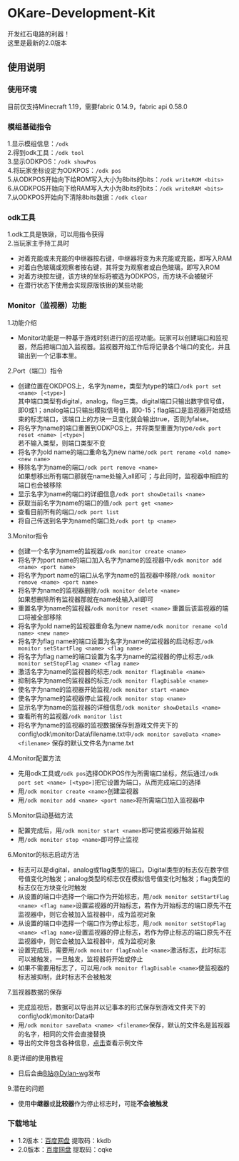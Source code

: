 # OKare-Development-Kit
开发红石电路的利器！  
这里是最新的2.0版本  

## 使用说明
### 使用环境
目前仅支持Minecraft 1.19，需要fabric 0.14.9，fabric api 0.58.0
### 模组基础指令
1.显示模组信息：```/odk ```  
2.得到odk工具：```/odk tool ```   
3.显示ODKPOS：```/odk showPos```    
4.将玩家坐标设定为ODKPOS：```/odk pos```    
5.从ODKPOS开始向下给ROM写入大小为8bits的bits：```/odk writeROM <bits> ```   
6.从ODKPOS开始向下给RAM写入大小为8bits的bits：```/odk writeRAM <bits> ```   
7.从ODKPOS开始向下清除8bits数据：```/odk clear```  
### odk工具
1.odk工具是铁锹，可以用指令获得  
2.当玩家主手持工具时
+ 对着充能或未充能的中继器按右键，中继器将变为未充能或充能，即写入RAM
+ 对着白色玻璃或观察者按右键，其将变为观察者或白色玻璃，即写入ROM
+ 对着方块按左键，该方块的坐标将被选为ODKPOS，而方块不会被破坏
+ 在潜行状态下使用会实现原版铁锹的某些功能
### Monitor（监视器）功能
1.功能介绍  
+ Monitor功能是一种基于游戏时刻进行的监视功能。玩家可以创建端口和监视器，然后把端口加入监视器。监视器开始工作后将记录各个端口的变化，并且输出到一个记事本里。  

2.Port（端口）指令
+ 创建位置在OKDPOS上，名字为name，类型为type的端口```/odk port set <name> [<type>]```  
  其中端口类型有digital，analog，flag三类。digital端口只输出数字信号值，即0或1；analog端口只输出模拟信号值，即0-15；flag端口是监视器开始或结束的标志端口，该端口上的方块一旦变化就会输出true，否则为false。
+ 将名字为name的端口重置到ODKPOS上，并将类型重置为type```/odk port reset <name> [<type>]```  
  若不输入类型，则端口类型不变
+ 将名字为old name的端口重命名为new name```/odk port rename <old name> <new name>```
+ 移除名字为name的端口```/odk port remove <name>```  
如果想移出所有端口那就在name处输入all即可；与此同时，监视器中相应的端口也会被移除
+ 显示名字为name的端口的详细信息```/odk port showDetails <name>```
+ 获取当前名字为name的端口的值```/odk port get <name>```
+ 查看目前所有的端口```/odk port list```
+ 将自己传送到名字为name的端口处```/odk port tp <name>```

3.Monitor指令
+ 创建一个名字为name的监视器```/odk monitor create <name>```
+ 将名字为port name的端口加入名字为name的监视器中```/odk monitor add <name> <port name>```
+ 将名字为port name的端口从名字为name的监视器中移除```/odk monitor remove <name> <port name>```
+ 将名字为name的监视器删除```/odk monitor delete <name>```  
如果想删除所有监视器那就在name处输入all即可
+ 重置名字为name的监视器```/odk monitor reset <name>```
重置后该监视器的端口将被全部移除
+ 将名字为old name的监视器重命名为new name```/odk monitor rename <old name> <new name>```
+ 将名字为flag name的端口设置为名字为name的监视器的启动标志```/odk monitor setStartFlag <name> <flag name>```
+ 将名字为flag name的端口设置为名字为name的监视器的停止标志```/odk monitor setStopFlag <name> <flag name>```
+ 激活名字为name的监视器的标志```/odk monitor flagEnable <name>```
+ 抑制名字为name的监视器的标志```/odk monitor flagDisable <name>```
+ 使名字为name的监视器开始监视```/odk monitor start <name>```
+ 使名字为name的监视器停止监视```/odk monitor stop <name>```
+ 显示名字为name的监视器的详细信息```/odk monitor showDetails <name>```
+ 查看所有的监视器```/odk monitor list```
+ 将名字为name的监视器的监视数据保存到游戏文件夹下的config\odk\monitorData\filename.txt中```/odk monitor saveData <name> <filename>```
保存的默认文件名为name.txt

4.Monitor配置方法
+ 先用odk工具或```/odk pos```选择ODKPOS作为所需端口坐标，然后通过```/odk port set <name> [<type>]```把它设置为端口，从而完成端口的选择
+ 用```/odk monitor create <name>```创建监视器
+ 用```/odk monitor add <name> <port name>```将所需端口加入监视器中

5.Monitor启动基础方法
+ 配置完成后，用```/odk monitor start <name>```即可使监视器开始监视
+ 用```/odk monitor stop <name>```即可停止监视

6.Monitor的标志启动方法
+ 标志可以是digital，analog或flag类型的端口。Digital类型的标志仅在数字信号值变化时触发；analog类型的标志仅在模拟信号值变化时触发；flag类型的标志仅在方块变化时触发
+ 从设置的端口中选择一个端口作为开始标志，用```/odk monitor setStartFlag <name> <flag name>```设置监视器的开始标志，若作为开始标志的端口原先不在监视器中，则它会被加入监视器中，成为监视对象
+ 从设置的端口中选择一个端口作为停止标志，用```/odk monitor setStopFlag <name> <flag name>```设置监视器的停止标志，若作为停止标志的端口原先不在监视器中，则它会被加入监视器中，成为监视对象
+ 设置完成后，需要用```/odk monitor flagEnable <name>```激活标志，此时标志可以被触发，一旦触发，监视器将开始或停止
+ 如果不需要用标志了，可以用```/odk monitor flagDisable <name>```使监视器的标志被抑制，此时标志不会被触发

7.监视器数据的保存
+ 完成监视后，数据可以导出并以记事本的形式保存到游戏文件夹下的config\odk\monitorData中
+ 用```/odk monitor saveData <name> <filename>```保存，默认的文件名是监视器的名字，相同的文件会直接替换
+ 导出的文件包含各种信息，[点击](https://github.com/Dylan-wg/OKare-Development-Kit/blob/2.0/run/config/odk/monitorData/demo.txt)查看示例文件

8.更详细的使用教程
+ 日后会由[B站@Dylan-wg](https://space.bilibili.com/700277869)发布

9.潜在的问题
+ 使用**中继器**或**比较器**作为停止标志时，可能**不会被触发**
### 下载地址
+ 1.2版本：[百度网盘](https://pan.baidu.com/s/1IgxeAI2ur6S4uMVsoWQX7g) 提取码：kkdb
+ 2.0版本：[百度网盘](https://pan.baidu.com/s/1SUAM4fnNlAaN9_gabvZ-fw) 提取码：cqke  
